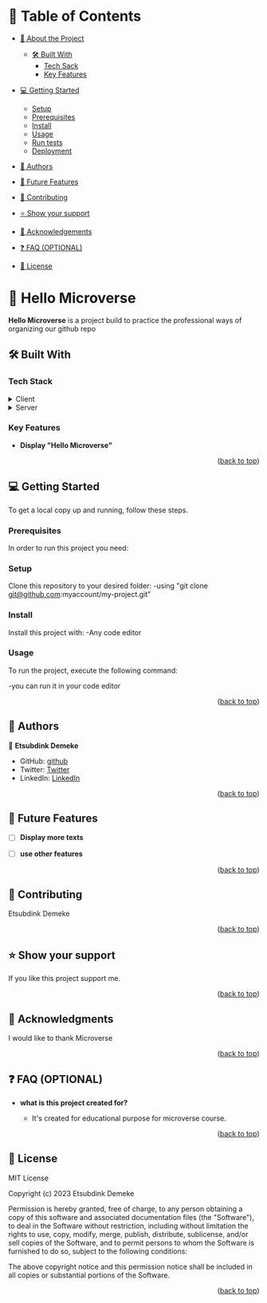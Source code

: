 <a name="readme-top"></a>




# 📗 Table of Contents

- [📖 About the Project](#about-project)
  - [🛠 Built With](#built-with)
       - [Tech Sack](#tech-stack)
     - [Key Features](#key-features)
 
- [💻 Getting Started](#getting-started)
  - [Setup](#setup)
  - [Prerequisites](#prerequisites)
  - [Install](#install)
  - [Usage](#usage)
  - [Run tests](#run-tests)
  - [Deployment](#deployment)
- [👥 Authors](#authors)
- [🔭 Future Features](#future-features)
- [🤝 Contributing](#contributing)
- [⭐️ Show your support](#support)
- [🙏 Acknowledgements](#acknowledgements)
- [❓ FAQ (OPTIONAL)](#faq)
- [📝 License](#license)

<!-- PROJECT DESCRIPTION -->

# 📖 Hello Microverse <a name="about-project"></a>



**Hello Microverse** is a project build to practice the professional ways of organizing our github repo

## 🛠 Built With <a name="built-with"></a>

### Tech Stack <a name="tech-stack"></a>


<details>
  <summary>Client</summary>
  <ul>
    <li><a href="https://reactjs.org/">Html and Css</a></li>
  </ul>
</details>

<details>
  <summary>Server</summary>
  <ul>
    <li><a href="https://expressjs.com/">None
<summary>Database</summary>
  <ul>
    <li><a href="https://www.postgresql.org/">None</a></li>
  </ul>
</details>

<!-- Features -->

### Key Features <a name="key-features"></a>



- **Display "Hello Microverse"**


<p align="right">(<a href="#readme-top">back to top</a>)</p>



<!-- GETTING STARTED -->

## 💻 Getting Started <a name="getting-started"></a>



To get a local copy up and running, follow these steps.

### Prerequisites

In order to run this project you need:

<!--
Example command:

```sh
 gem install rails
```
 -->

### Setup

Clone this repository to your desired folder:
 -using "git clone git@github.com:myaccount/my-project.git"


### Install

Install this project with:
   -Any code editor



### Usage

To run the project, execute the following command:

  -you can run it in your code editor 

<p align="right">(<a href="#readme-top">back to top</a>)</p>



## 👥 Authors <a name="authors"></a>

  

👤 **Etsubdink Demeke**

- GitHub: [github](https://github.com/Etsubdink-Demeke)
- Twitter: [Twitter](https://twitter.com/DemekeEtsu40085)
- LinkedIn: [LinkedIn](https://www.linkedin.com/in/etsubdink-demeke-018368226/)

<p align="right">(<a href="#readme-top">back to top</a>)</p>

<!-- FUTURE FEATURES -->

## 🔭 Future Features <a name="future-features"></a>


- [ ] **Display more texts**

- [ ] **use other features**



<p align="right">(<a href="#readme-top">back to top</a>)</p>

<!-- CONTRIBUTING -->

## 🤝 Contributing <a name="contributing"></a>
Etsubdink Demeke

<p align="right">(<a href="#readme-top">back to top</a>)</p>

<!-- SUPPORT -->

## ⭐️ Show your support <a name="support"></a>



If you like this project support me.

<p align="right">(<a href="#readme-top">back to top</a>)</p>

<!-- ACKNOWLEDGEMENTS -->

## 🙏 Acknowledgments <a name="acknowledgements"></a>



I would like to thank Microverse 

<p align="right">(<a href="#readme-top">back to top</a>)</p>



## ❓ FAQ (OPTIONAL) <a name="faq"></a>

- **what is this project created for?**

  - It's created for educational purpose for microverse course.


<p align="right">(<a href="#readme-top">back to top</a>)</p>

<!-- LICENSE -->

## 📝 License <a name="license"></a>

MIT License

Copyright (c) 2023 Etsubdink Demeke

Permission is hereby granted, free of charge, to any person obtaining a copy
of this software and associated documentation files (the "Software"), to deal
in the Software without restriction, including without limitation the rights
to use, copy, modify, merge, publish, distribute, sublicense, and/or sell
copies of the Software, and to permit persons to whom the Software is
furnished to do so, subject to the following conditions:

The above copyright notice and this permission notice shall be included in all
copies or substantial portions of the Software.

<p align="right">(<a href="#readme-top">back to top</a>)</p>

